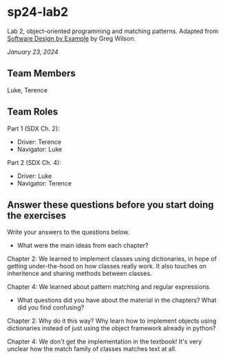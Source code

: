 # sp24-lab2
Lab 2, object-oriented programming and matching patterns. Adapted from [Software Design by Example](https://third-bit.com/sdxpy/) by Greg Wilson.

_January 23, 2024_

## Team Members
Luke, Terence

## Team Roles
Part 1 (SDX Ch. 2):
* Driver: Terence
* Navigator: Luke

Part 2 (SDX Ch. 4):
* Driver: Luke
* Navigator: Terence

## Answer these questions before you start doing the exercises
Write your answers to the questions below.

* What were the main ideas from each chapter?

Chapter 2: We learned to implement classes using dictionaries, in hope of getting under-the-hood on how classes really work. It also touches on inheritence and sharing methods between classes.

Chapter 4: We learned about pattern matching and regular expressions. 

* What questions did you have about the material in the chapters? What did you find confusing?

Chapter 2: Why do it this way? Why learn how to implement objects using dictionaries instead of just using the object framework already in python?

Chapter 4: We don't get the implementation in the textbook! It's very unclear how the match family of classes matches text at all.